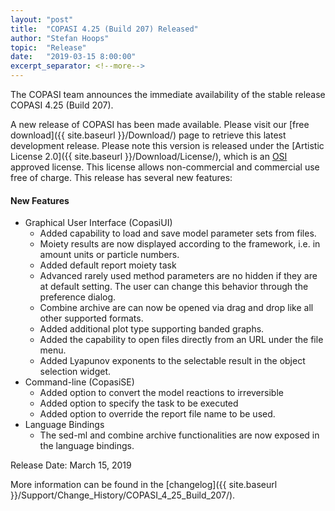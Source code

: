 ```yaml
--- 
layout: "post" 
title:  "COPASI 4.25 (Build 207) Released" 
author: "Stefan Hoops" 
topic:  "Release" 
date:   "2019-03-15 8:00:00" 
excerpt_separator: <!--more--> 
--- 
```

 
The COPASI team announces the immediate availability of the stable 
release COPASI 4.25 (Build 207).  
 
A new release of COPASI has been made available. Please visit our [free download]({{ site.baseurl }}/Download/) page to retrieve this latest development release. Please note this version is released under the [Artistic License 2.0]({{ site.baseurl }}/Download/License/), which is an [OSI](http://www.opensource.org/) approved license. This license allows non-commercial and commercial use free of charge. This release has several new features:
 
<!--more--> 
 
#### New Features 
* Graphical User Interface (CopasiUI)
  * Added capability to load and save model parameter sets from files.
  * Moiety results are now displayed according to the framework, i.e. in amount units or particle numbers.
  * Added default report moiety task
  * Advanced rarely used method parameters are no hidden if they are at default setting. The user can change this behavior through the preference dialog.
  * Combine archive are can now be opened via drag and drop like all other supported formats.
  * Added additional plot type supporting banded graphs.
  * Added the capability to open files directly from an URL under the file menu.
  * Added Lyapunov exponents to the selectable result in the object selection widget.
* Command-line (CopasiSE)
  * Added option to convert the model reactions to irreversible
  * Added option to specify the task to be executed
  * Added option to override the report file name to be used.
* Language Bindings
  * The sed-ml and combine archive functionalities are now exposed in the language bindings.
 
Release Date: March 15, 2019 
 
More information can be found in the 
[changelog]({{ site.baseurl }}/Support/Change_History/COPASI_4_25_Build_207/). 
